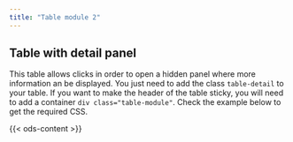 ```yaml
---
title: "Table module 2"
---
```


## Table with detail panel

This table allows clicks in order to open a hidden panel where more information an be displayed. You just need to add the class `table-detail` to your table.
If you want to make the header of the table sticky, you will need to add a container `div class="table-module"`.
Check the example below to get the required CSS.

{{< ods-content >}}